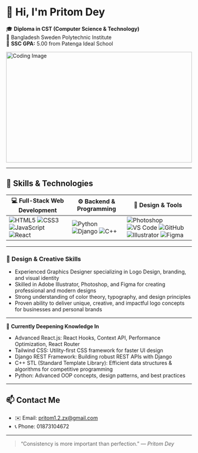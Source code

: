# 👋 Hi, I'm Pritom Dey

🎓 **Diploma in CST (Computer Science & Technology)**  
🏫 Bangladesh Sweden Polytechnic Institute  
🎯 **SSC GPA:** 5.00 from Patenga Ideal School  


<img src="https://encrypted-tbn0.gstatic.com/images?q=tbn:ANd9GcS1mIWTwcjegkzg9HnL_jMeEJgAM2x2bucd8g&s
" alt="Coding Image" width="100%" height="300" />


---

## 🚀 Skills & Technologies

| 💻 Full-Stack Web Development | ⚙️ Backend & Programming | 🎨 Design & Tools |
|-------------------------------|-------------------------|-------------------|
| ![HTML5](https://img.shields.io/badge/HTML5-E34F26?style=for-the-badge&logo=html5&logoColor=white) ![CSS3](https://img.shields.io/badge/CSS3-1572B6?style=for-the-badge&logo=css3&logoColor=white) ![JavaScript](https://img.shields.io/badge/JavaScript-F7DF1E?style=for-the-badge&logo=javascript&logoColor=black) ![React](https://img.shields.io/badge/React-61DAFB?style=for-the-badge&logo=react&logoColor=black) | ![Python](https://img.shields.io/badge/Python-3776AB?style=for-the-badge&logo=python&logoColor=white) ![Django](https://img.shields.io/badge/Django-092E20?style=for-the-badge&logo=django&logoColor=white) ![C++](https://img.shields.io/badge/C++-00599C?style=for-the-badge&logo=c%2B%2B&logoColor=white) | ![Photoshop](https://img.shields.io/badge/Photoshop-31A8FF?style=for-the-badge&logo=adobephotoshop&logoColor=white) ![VS Code](https://img.shields.io/badge/VS%20Code-007ACC?style=for-the-badge&logo=visual-studio-code&logoColor=white) ![GitHub](https://img.shields.io/badge/GitHub-181717?style=for-the-badge&logo=github&logoColor=white) ![Illustrator](https://img.shields.io/badge/Illustrator-FF9A00?style=for-the-badge&logo=adobeillustrator&logoColor=white) ![Figma](https://img.shields.io/badge/Figma-F24E1E?style=for-the-badge&logo=figma&logoColor=white) |

---

### 🎨 Design & Creative Skills

- Experienced Graphics Designer specializing in Logo Design, branding, and visual identity  
- Skilled in Adobe Illustrator, Photoshop, and Figma for creating professional and modern designs  
- Strong understanding of color theory, typography, and design principles  
- Proven ability to deliver unique, creative, and impactful logo concepts for businesses and personal brands  

---

🌱 **Currently Deepening Knowledge In**

- Advanced React.js: React Hooks, Context API, Performance Optimization, React Router  
- Tailwind CSS: Utility-first CSS framework for faster UI design  
- Django REST Framework: Building robust REST APIs with Django  
- C++ STL (Standard Template Library): Efficient data structures & algorithms for competitive programming  
- Python: Advanced OOP concepts, design patterns, and best practices  

---

## 📫 Contact Me

- ✉️ Email: pritom1.2.zx@gmail.com  
- 📞 Phone: 01873104672  

---

> “Consistency is more important than perfection.” — *Pritom Dey*

